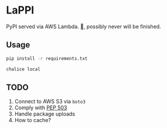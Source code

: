 # LaPPI

PyPI served via AWS Lambda.
🚧, possibly never will be finished.

## Usage

```bash
pip install -r requirements.txt

chalice local
```


## TODO

1. Connect to AWS S3 via `boto3`
2. Comply with [PEP 503](https://www.python.org/dev/peps/pep-0503/)
3. Handle package uploads
3. How to cache?
